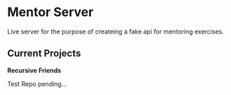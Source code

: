 # Mentor Server

Live server for the purpose of createing a fake api for mentoring exercises.

## Current Projects

**Recursive Friends**

Test Repo pending...

